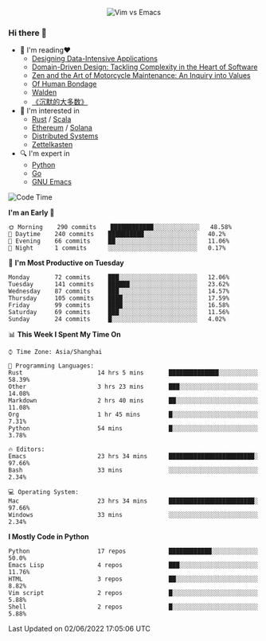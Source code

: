 <p align="center">
    <img src="https://gist.githubusercontent.com/coldnight/e696baffb094e71c96cb302118878eae/raw/40ea5053a6f66cc65f90f437e4173497da225958/banner.gif" alt="Vim vs Emacs" />
</p>

### Hi there 👋

- 📖 I'm reading❤️
    + [Designing Data-Intensive Applications](https://www.oreilly.com/library/view/designing-data-intensive-applications/9781491903063/)
    + [Domain-Driven Design: Tackling Complexity in the Heart of Software](https://www.dddcommunity.org/book/evans_2003/)
    + [Zen and the Art of Motorcycle Maintenance: An Inquiry into Values](https://en.wikipedia.org/wiki/Zen_and_the_Art_of_Motorcycle_Maintenance)
    + [Of Human Bondage](https://en.wikipedia.org/wiki/Of_Human_Bondage)
    + [Walden](https://en.wikipedia.org/wiki/Walden)
    + [《沉默的大多数》](https://en.wikipedia.org/wiki/Silent_majority)
- 🌱 I'm interested in
    + [Rust](https://www.rust-lang.org/) / [Scala](https://www.scala-lang.org/)
    + [Ethereum](https://ethereum.org/en/) / [Solana](https://solana.com/)
	+ [Distributed Systems](https://www.linuxzen.com/notes/topics/20200320174417_%E5%88%86%E5%B8%83%E5%BC%8F/)
	+ [Zettelkasten](https://www.linuxzen.com/notes/notes/20220120080920-slip_box/)
- 🔍 I'm expert in
    + [Python](https://www.python.org/)
    + [Go](https://go.dev/)
    + [GNU Emacs](https://www.gnu.org/software/emacs/)

<!--START_SECTION:waka-->
![Code Time](http://img.shields.io/badge/Code%20Time-0%20secs-blue)

**I'm an Early 🐤** 

```text
🌞 Morning    290 commits    ████████████░░░░░░░░░░░░░   48.58% 
🌆 Daytime    240 commits    ██████████░░░░░░░░░░░░░░░   40.2% 
🌃 Evening    66 commits     ██░░░░░░░░░░░░░░░░░░░░░░░   11.06% 
🌙 Night      1 commits      ░░░░░░░░░░░░░░░░░░░░░░░░░   0.17%

```
📅 **I'm Most Productive on Tuesday** 

```text
Monday       72 commits     ███░░░░░░░░░░░░░░░░░░░░░░   12.06% 
Tuesday      141 commits    ██████░░░░░░░░░░░░░░░░░░░   23.62% 
Wednesday    87 commits     ███░░░░░░░░░░░░░░░░░░░░░░   14.57% 
Thursday     105 commits    ████░░░░░░░░░░░░░░░░░░░░░   17.59% 
Friday       99 commits     ████░░░░░░░░░░░░░░░░░░░░░   16.58% 
Saturday     69 commits     ███░░░░░░░░░░░░░░░░░░░░░░   11.56% 
Sunday       24 commits     █░░░░░░░░░░░░░░░░░░░░░░░░   4.02%

```


📊 **This Week I Spent My Time On** 

```text
⌚︎ Time Zone: Asia/Shanghai

💬 Programming Languages: 
Rust                     14 hrs 5 mins       ██████████████░░░░░░░░░░░   58.39% 
Other                    3 hrs 23 mins       ███░░░░░░░░░░░░░░░░░░░░░░   14.08% 
Markdown                 2 hrs 40 mins       ██░░░░░░░░░░░░░░░░░░░░░░░   11.08% 
Org                      1 hr 45 mins        █░░░░░░░░░░░░░░░░░░░░░░░░   7.31% 
Python                   54 mins             █░░░░░░░░░░░░░░░░░░░░░░░░   3.78%

🔥 Editors: 
Emacs                    23 hrs 34 mins      ████████████████████████░   97.66% 
Bash                     33 mins             ░░░░░░░░░░░░░░░░░░░░░░░░░   2.34%

💻 Operating System: 
Mac                      23 hrs 34 mins      ████████████████████████░   97.66% 
Windows                  33 mins             ░░░░░░░░░░░░░░░░░░░░░░░░░   2.34%

```

**I Mostly Code in Python** 

```text
Python                   17 repos            ████████████░░░░░░░░░░░░░   50.0% 
Emacs Lisp               4 repos             ███░░░░░░░░░░░░░░░░░░░░░░   11.76% 
HTML                     3 repos             ██░░░░░░░░░░░░░░░░░░░░░░░   8.82% 
Vim script               2 repos             █░░░░░░░░░░░░░░░░░░░░░░░░   5.88% 
Shell                    2 repos             █░░░░░░░░░░░░░░░░░░░░░░░░   5.88%

```



 Last Updated on 02/06/2022 17:05:06 UTC
<!--END_SECTION:waka-->
